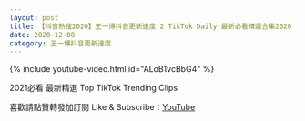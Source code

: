```yaml
---
layout: post
title: 【抖音熱搜2020】王一博抖音更新速度 2 TikTok Daily 最新必看精選合集2020 12 08
date: 2020-12-08
category: 王一博抖音更新速度
---
```


{% include youtube-video.html id="ALoB1vcBbG4" %}

2021必看 最新精選 Top TikTok Trending Clips

喜歡請點贊轉發加訂閱 Like & Subscribe：[YouTube](https://www.youtube.com/channel/UCAoR7VcanIPd04uEq_GIylA/videos)

